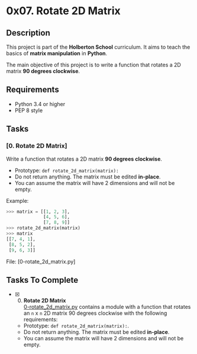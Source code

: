 # 0x07. Rotate 2D Matrix

## Description

This project is part of the **Holberton School** curriculum. It aims to teach the basics of **matrix manipulation** in **Python**.

The main objective of this project is to write a function that rotates a 2D matrix **90 degrees clockwise**.

## Requirements

- Python 3.4 or higher
- PEP 8 style

## Tasks

### [0. Rotate 2D Matrix]

Write a function that rotates a 2D matrix **90 degrees clockwise**.

- Prototype: `def rotate_2d_matrix(matrix):`
- Do not return anything. The matrix must be edited **in-place**.
- You can assume the matrix will have 2 dimensions and will not be empty.

Example:

```python
>>> matrix = [[1, 2, 3],
              [4, 5, 6],
              [7, 8, 9]]
>>> rotate_2d_matrix(matrix)
>>> matrix
[[7, 4, 1],
 [8, 5, 2],
 [9, 6, 3]]
```

File: [0-rotate_2d_matrix.py]

## Tasks To Complete

+ [x] 0. **Rotate 2D Matrix**<br/>[0-rotate_2d_matrix.py](0-rotate_2d_matrix.py) contains a module with a function that rotates an `n` x `n` 2D matrix 90 degrees clockwise with the following requirements:
  + Prototype: `def rotate_2d_matrix(matrix):`.
  + Do not return anything. The matrix must be edited **in-place**.
  + You can assume the matrix will have 2 dimensions and will not be empty.

